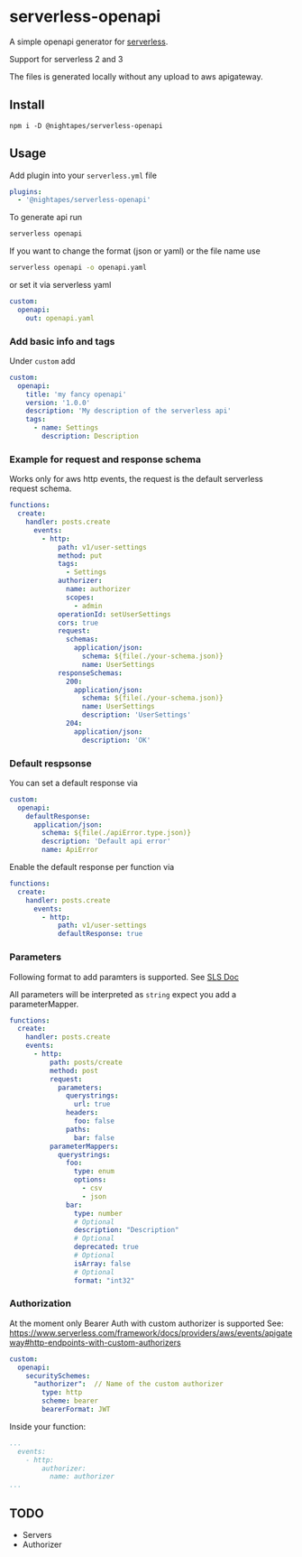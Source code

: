 # serverless-openapi

A simple openapi generator for [serverless](serverless.com).

Support for serverless 2 and 3

The files is generated locally without any upload to aws apigateway.

## Install

`npm i -D @nightapes/serverless-openapi`

## Usage

Add plugin into your `serverless.yml` file

```yml
plugins:
  - '@nightapes/serverless-openapi'
```

To generate api run

```bash
serverless openapi
```

If you want to change the format (json or yaml) or the file name use

```bash
serverless openapi -o openapi.yaml
```

or set it via serverless yaml

```yml
custom:
  openapi:
    out: openapi.yaml
```

### Add basic info and tags

Under `custom` add

```yml
custom:
  openapi:
    title: 'my fancy openapi'
    version: '1.0.0'
    description: 'My description of the serverless api'
    tags:
      - name: Settings
        description: Description
```

### Example for request and response schema

Works only for aws http events, the request is the default serverless request schema.

```yml
functions:
  create:
    handler: posts.create
      events:
        - http:
            path: v1/user-settings
            method: put
            tags:
              - Settings
            authorizer:
              name: authorizer
              scopes:
                - admin
            operationId: setUserSettings
            cors: true
            request:
              schemas:
                application/json:
                  schema: ${file(./your-schema.json)}
                  name: UserSettings
            responseSchemas:
              200:
                application/json:
                  schema: ${file(./your-schema.json)}
                  name: UserSettings
                  description: 'UserSettings'
              204:
                application/json:
                  description: 'OK'
```

### Default respsonse

You can set a default response via

```yml
custom:
  openapi:
    defaultResponse:
      application/json:
        schema: ${file(./apiError.type.json)}
        description: 'Default api error'
        name: ApiError
```

Enable the default response per function via

```yml
functions:
  create:
    handler: posts.create
      events:
        - http:
            path: v1/user-settings
            defaultResponse: true
```

### Parameters

Following format to add paramters is supported. See [SLS Doc](https://www.serverless.com/framework/docs/providers/aws/events/apigateway#request-parameters)

All parameters will be interpreted as `string` expect you add a parameterMapper.

```yml
functions:
  create:
    handler: posts.create
    events:
      - http:
          path: posts/create
          method: post
          request:
            parameters:
              querystrings:
                url: true
              headers:
                foo: false
              paths:
                bar: false
          parameterMappers:
            querystrings:
              foo:
                type: enum
                options:
                  - csv
                  - json
              bar:
                type: number
                # Optional
                description: "Description"
                # Optional
                deprecated: true
                # Optional
                isArray: false
                # Optional
                format: "int32"
```

### Authorization

At the moment only Bearer Auth with custom authorizer is supported
See: https://www.serverless.com/framework/docs/providers/aws/events/apigateway#http-endpoints-with-custom-authorizers

```yml
custom:
  openapi:
    securitySchemes: 
      "authorizer":  // Name of the custom authorizer
        type: http
        scheme: bearer
        bearerFormat: JWT
```

Inside your function: 
```yml
...
  events:
    - http:
        authorizer:
          name: authorizer        
...
```

## TODO

- Servers
- Authorizer 
